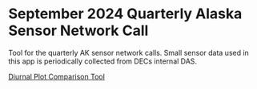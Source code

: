 # September 2024 Quarterly Alaska Sensor Network Call
Tool for the quarterly AK sensor network calls. Small sensor data used in this app is periodically collected from DECs internal DAS.

[Diurnal Plot Comparison Tool](https://alaska-dec-air-monitoring-quality-assurance.shinyapps.io/community-call-sept-2024/)
